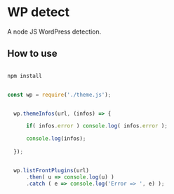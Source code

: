 # WP detect 

A node JS WordPress detection. 


## How to use 

```bash

npm install 

```

```JavaScript 

const wp = require('./theme.js');


  wp.themeInfos(url, (infos) => {

      if( infos.error ) console.log( infos.error );

      console.log(infos); 
      
  });


  wp.listFrontPlugins(url)
      .then( u => console.log(u) )
      .catch ( e => console.log('Error => ', e) );

``` 

